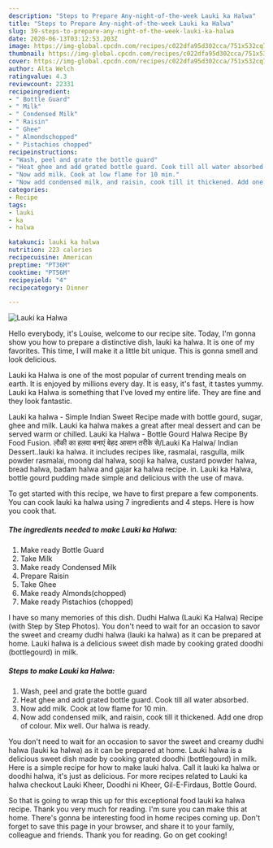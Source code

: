 ```yaml
---
description: "Steps to Prepare Any-night-of-the-week Lauki ka Halwa"
title: "Steps to Prepare Any-night-of-the-week Lauki ka Halwa"
slug: 39-steps-to-prepare-any-night-of-the-week-lauki-ka-halwa
date: 2020-06-13T03:12:53.203Z
image: https://img-global.cpcdn.com/recipes/c022dfa95d302cca/751x532cq70/lauki-ka-halwa-recipe-main-photo.jpg
thumbnail: https://img-global.cpcdn.com/recipes/c022dfa95d302cca/751x532cq70/lauki-ka-halwa-recipe-main-photo.jpg
cover: https://img-global.cpcdn.com/recipes/c022dfa95d302cca/751x532cq70/lauki-ka-halwa-recipe-main-photo.jpg
author: Alta Welch
ratingvalue: 4.3
reviewcount: 22331
recipeingredient:
- " Bottle Guard"
- " Milk"
- " Condensed Milk"
- " Raisin"
- " Ghee"
- " Almondschopped"
- " Pistachios chopped"
recipeinstructions:
- "Wash, peel and grate the bottle guard"
- "Heat ghee and add grated bottle guard. Cook till all water absorbed."
- "Now add milk. Cook at low flame for 10 min."
- "Now add condensed milk, and raisin, cook till it thickened. Add one drop of colour. Mix well. Our halwa is ready."
categories:
- Recipe
tags:
- lauki
- ka
- halwa

katakunci: lauki ka halwa 
nutrition: 223 calories
recipecuisine: American
preptime: "PT36M"
cooktime: "PT56M"
recipeyield: "4"
recipecategory: Dinner

---
```



![Lauki ka Halwa](https://img-global.cpcdn.com/recipes/c022dfa95d302cca/751x532cq70/lauki-ka-halwa-recipe-main-photo.jpg)

Hello everybody, it's Louise, welcome to our recipe site. Today, I'm gonna show you how to prepare a distinctive dish, lauki ka halwa. It is one of my favorites. This time, I will make it a little bit unique. This is gonna smell and look delicious.

Lauki ka Halwa is one of the most popular of current trending meals on earth. It is enjoyed by millions every day. It is easy, it's fast, it tastes yummy. Lauki ka Halwa is something that I've loved my entire life. They are fine and they look fantastic.

Lauki ka halwa - Simple Indian Sweet Recipe made with bottle gourd, sugar, ghee and milk. Lauki ka halwa makes a great after meal dessert and can be served warm or chilled. Lauki ka Halwa - Bottle Gourd Halwa Recipe By Food Fusion. लौकी का हलवा बनाएं बेहद आसान तरीके से/Lauki Ka Halwa/ Indian Dessert..lauki ka halwa. it includes recipes like, rasmalai, rasgulla, milk powder rasmalai, moong dal halwa, sooji ka halwa, custard powder halwa, bread halwa, badam halwa and gajar ka halwa recipe. in. Lauki ka Halwa, bottle gourd pudding made simple and delicious with the use of mava.


To get started with this recipe, we have to first prepare a few components. You can cook lauki ka halwa using 7 ingredients and 4 steps. Here is how you cook that.

<!--inarticleads1-->

##### The ingredients needed to make Lauki ka Halwa:

1. Make ready  Bottle Guard
1. Take  Milk
1. Make ready  Condensed Milk
1. Prepare  Raisin
1. Take  Ghee
1. Make ready  Almonds(chopped)
1. Make ready  Pistachios (chopped)


I have so many memories of this dish. Dudhi Halwa (Lauki Ka Halwa) Recipe (with Step by Step Photos). You don&#39;t need to wait for an occasion to savor the sweet and creamy dudhi halwa (lauki ka halwa) as it can be prepared at home. Lauki halwa is a delicious sweet dish made by cooking grated doodhi (bottlegourd) in milk. 

<!--inarticleads2-->

##### Steps to make Lauki ka Halwa:

1. Wash, peel and grate the bottle guard
1. Heat ghee and add grated bottle guard. Cook till all water absorbed.
1. Now add milk. Cook at low flame for 10 min.
1. Now add condensed milk, and raisin, cook till it thickened. Add one drop of colour. Mix well. Our halwa is ready.


You don&#39;t need to wait for an occasion to savor the sweet and creamy dudhi halwa (lauki ka halwa) as it can be prepared at home. Lauki halwa is a delicious sweet dish made by cooking grated doodhi (bottlegourd) in milk. Here is a simple recipe for how to make lauki halva. Call it lauki ka halwa or doodhi halwa, it&#39;s just as delicious. For more recipes related to Lauki ka halwa checkout Lauki Kheer, Doodhi ni Kheer, Gil-E-Firdaus, Bottle Gourd. 

So that is going to wrap this up for this exceptional food lauki ka halwa recipe. Thank you very much for reading. I'm sure you can make this at home. There's gonna be interesting food in home recipes coming up. Don't forget to save this page in your browser, and share it to your family, colleague and friends. Thank you for reading. Go on get cooking!
